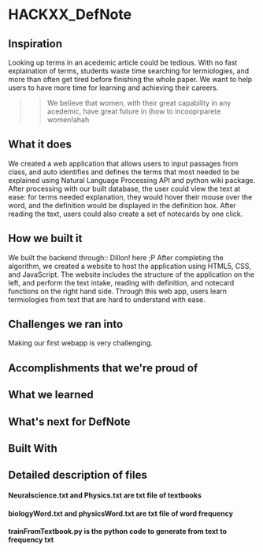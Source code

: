 # HACKXX_DefNote


## Inspiration

Looking up terms in an acedemic article could be tedious. With no fast explaination of terms, students waste time searching for termiologies, and more than often get tired before finishing the whole paper.  We want to help users to have more time for learning and achieving their careers. 

>>We believe that women, with their great capability in any acedemic, have great future in (how to incooprparete women!ahah

## What it does
We created a web application that allows users to input passages from class, and auto identifies and defines the terms that most needed to be explained using Natural Language Processing API and python wiki package. After processing with our built database, the user could view the text at ease: for terms needed explanation, they would hover their mouse over the word, and the definition would be displayed in the definition box. After reading the text, users could also create a set of notecards by one click. 

## How we built it
We built the backend through:: Dillon! here ;P
After completing the algorithm, we created a website to host the application using HTML5, CSS, and JavaScript. The website includes the structure of the application on the left, and perform the text intake, reading with definition, and notecard functions on the right hand side. Through this web app, users learn termiologies from text that are hard to understand with ease. 

## Challenges we ran into
Making our first webapp is very challenging. 

## Accomplishments that we're proud of 

## What we learned

## What's next for DefNote

## Built With



## Detailed description of files
#### Neuralscience.txt and Physics.txt are txt file of textbooks
#### biologyWord.txt and physicsWord.txt are txt file of word frequency
#### trainFromTextbook.py is the python code to generate from text to frequency txt

